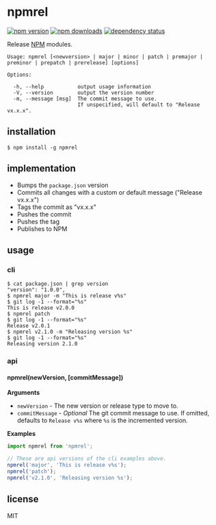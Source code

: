 # npmrel

[![npm version](https://img.shields.io/npm/v/npmrel.svg?style=flat-square)](https://www.npmjs.com/package/npmrel)
[![npm downloads](https://img.shields.io/npm/dm/npmrel.svg?style=flat-square)](https://www.npmjs.com/package/npmrel)
[![dependency status](https://david-dm.org/tanem/npmrel.svg?style=flat-square)](https://david-dm.org/tanem/npmrel)

Release [NPM](https://www.npmjs.org/) modules.

```
Usage: npmrel [<newversion> | major | minor | patch | premajor | preminor | prepatch | prerelease] [options]

Options:

  -h, --help           output usage information
  -V, --version        output the version number
  -m, --message [msg]  The commit message to use.
                       If unspecified, will default to "Release vx.x.x".
```

## installation

```
$ npm install -g npmrel
```

## implementation

 * Bumps the `package.json` version
 * Commits all changes with a custom or default message ("Release vx.x.x")
 * Tags the commit as "vx.x.x"
 * Pushes the commit
 * Pushes the tag
 * Publishes to NPM

## usage

### cli

```
$ cat package.json | grep version
"version": "1.0.0",
$ npmrel major -m "This is release v%s"
$ git log -1 --format="%s"
This is release v2.0.0
$ npmrel patch
$ git log -1 --format="%s"
Release v2.0.1
$ npmrel v2.1.0 -m "Releasing version %s"
$ git log -1 --format="%s"
Releasing version 2.1.0
```

### api

#### npmrel(newVersion, [commitMessage])

__Arguments__

* `newVersion` - The new version or release type to move to.
* `commitMessage` - *Optional* The git commit message to use. If omitted, defaults to `Release v%s` where `%s` is the incremented version.

__Examples__

```js
import npmrel from 'npmrel';

// These are api versions of the cli examples above.
npmrel('major', 'This is release v%s');
npmrel('patch');
npmrel('v2.1.0', 'Releasing version %s');
```

## license

MIT